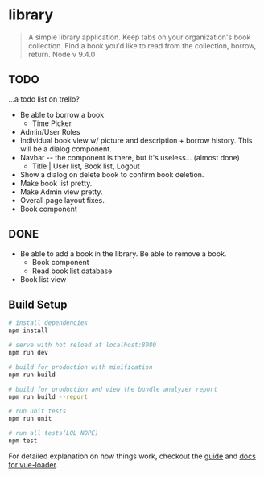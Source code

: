 # library

> A simple library application. Keep tabs on your organization's book collection. Find a book you'd like to read from the collection, borrow, return.
Node v 9.4.0

## TODO
...a todo list on trello?
* Be able to borrow a book
  * Time Picker
* Admin/User Roles
* Individual book view w/ picture and description + borrow history. This will be a dialog component.
* Navbar -- the component is there, but it's useless... (almost done)
  * Title | User list, Book list, Logout
* Show a dialog on delete book to confirm book deletion.
* Make book list pretty.
* Make Admin view pretty.
* Overall page layout fixes.
* Book component

## DONE
* Be able to add a book in the library. Be able to remove a book.
  * Book component
  * Read book list database
* Book list view



## Build Setup

``` bash
# install dependencies
npm install

# serve with hot reload at localhost:8080
npm run dev

# build for production with minification
npm run build

# build for production and view the bundle analyzer report
npm run build --report

# run unit tests
npm run unit

# run all tests(LOL NOPE)
npm test 
```

For detailed explanation on how things work, checkout the [guide](http://vuejs-templates.github.io/webpack/) and [docs for vue-loader](http://vuejs.github.io/vue-loader).
